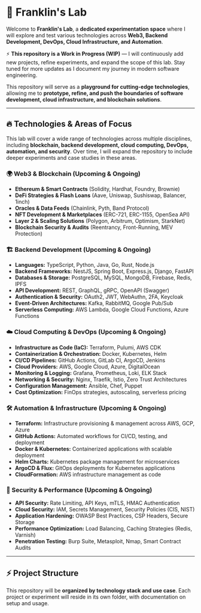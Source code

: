 # 🚀 Franklin's Lab  

Welcome to **Franklin's Lab**, a **dedicated experimentation space** where I will explore and test various technologies across **Web3, Backend Development, DevOps, Cloud Infrastructure, and Automation**.  

⚡ **This repository is a Work in Progress (WIP)** — I will continuously add new projects, refine experiments, and expand the scope of this lab. Stay tuned for more updates as I document my journey in modern software engineering.  

This repository will serve as a **playground for cutting-edge technologies**, allowing me to **prototype, refine, and push the boundaries of software development, cloud infrastructure, and blockchain solutions**.  

---

## 🔥 Technologies & Areas of Focus  

This lab will cover a wide range of technologies across multiple disciplines, including **blockchain, backend development, cloud computing, DevOps, automation, and security**. Over time, I will expand the repository to include deeper experiments and case studies in these areas.

### 🌍 Web3 & Blockchain (Upcoming & Ongoing)  
- **Ethereum & Smart Contracts** (Solidity, Hardhat, Foundry, Brownie)  
- **DeFi Strategies & Flash Loans** (Aave, Uniswap, Sushiswap, Balancer, 1inch)  
- **Oracles & Data Feeds** (Chainlink, Pyth, Band Protocol)  
- **NFT Development & Marketplaces** (ERC-721, ERC-1155, OpenSea API)  
- **Layer 2 & Scaling Solutions** (Polygon, Arbitrum, Optimism, StarkNet)  
- **Blockchain Security & Audits** (Reentrancy, Front-Running, MEV Protection)  

### 🏗️ Backend Development (Upcoming & Ongoing)  
- **Languages:** TypeScript, Python, Java, Go, Rust, Node.js  
- **Backend Frameworks:** NestJS, Spring Boot, Express.js, Django, FastAPI  
- **Databases & Storage:** PostgreSQL, MySQL, MongoDB, Firebase, Redis, IPFS  
- **API Development:** REST, GraphQL, gRPC, OpenAPI (Swagger)  
- **Authentication & Security:** OAuth2, JWT, WebAuthn, 2FA, Keycloak  
- **Event-Driven Architectures:** Kafka, RabbitMQ, Google Pub/Sub  
- **Serverless Computing:** AWS Lambda, Google Cloud Functions, Azure Functions  

### ☁️ Cloud Computing & DevOps (Upcoming & Ongoing)  
- **Infrastructure as Code (IaC):** Terraform, Pulumi, AWS CDK  
- **Containerization & Orchestration:** Docker, Kubernetes, Helm  
- **CI/CD Pipelines:** GitHub Actions, GitLab CI, ArgoCD, Jenkins  
- **Cloud Providers:** AWS, Google Cloud, Azure, DigitalOcean  
- **Monitoring & Logging:** Grafana, Prometheus, Loki, ELK Stack  
- **Networking & Security:** Nginx, Traefik, Istio, Zero Trust Architectures  
- **Configuration Management:** Ansible, Chef, Puppet  
- **Cost Optimization:** FinOps strategies, autoscaling, serverless pricing  

### 🛠️ Automation & Infrastructure (Upcoming & Ongoing)  
- **Terraform:** Infrastructure provisioning & management across AWS, GCP, Azure  
- **GitHub Actions:** Automated workflows for CI/CD, testing, and deployment  
- **Docker & Kubernetes:** Containerized applications with scalable deployment  
- **Helm Charts:** Kubernetes package management for microservices  
- **ArgoCD & Flux:** GitOps deployments for Kubernetes applications  
- **CloudFormation:** AWS infrastructure management as code  

### 🔐 Security & Performance (Upcoming & Ongoing)  
- **API Security:** Rate Limiting, API Keys, mTLS, HMAC Authentication  
- **Cloud Security:** IAM, Secrets Management, Security Policies (CIS, NIST)  
- **Application Hardening:** OWASP Best Practices, CSP Headers, Secure Storage  
- **Performance Optimization:** Load Balancing, Caching Strategies (Redis, Varnish)  
- **Penetration Testing:** Burp Suite, Metasploit, Nmap, Smart Contract Audits  

---

## ⚡ Project Structure  

This repository will be **organized by technology stack and use case**. Each project or experiment will reside in its own folder, with documentation on setup and usage.

